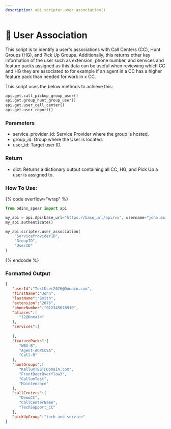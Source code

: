 ```yaml
---
description: api.scripter.user_association()
---
```


# 🔗 User Association

This script is to identify a user's associations with Call Centers (CC), Hunt Groups (HG), and Pick Up Groups. Additionally, this returns other key information of the user such as extension, phone number, and services and feature packs assigned as this data can be useful when reviewing which CC and HG they are associated to for example if an agent in a CC has a higher feature pack than needed for work in x CC.

This script uses the below methods to achieve this:

```python
api.get.call_pickup_group_user()
api.get.group_hunt_group_user()
api.get.user_call_center()
api.get.user_report()
```

### Parameters&#x20;

* service\_provider\_id: Service Provider where the group is hosted.
* group\_id: Group where the User is located.
* user\_id: Target user ID.

### Return

* dict: Returns a dictionary output containing all CC, HG, and Pick Up a user is assigned to.&#x20;

### How To Use:

{% code overflow="wrap" %}
```python
from odins_spear import api

my_api = api.Api(base_url="https://base_url/api/vx", username="john.smith", password="ODIN_INSTANCE_1")
my_api.authenticate()

my_api.scripter.user_association(
    "ServiceProviderID", 
    "GroupID", 
    "UserID"
)
```
{% endcode %}

### Formatted Output

```json
{
   "userId":"TestUser2076@Domain.com",
   "firstName":"John",
   "lastName":"Smith",
   "extension":"2076",
   "phoneNumber":"012345678910",
   "aliases":[
      "12@Domain"
   ],
   "services":[
      
   ],
   "featurePacks":[
      "WBX-B",
      "Agent-AGPCCSA",
      "Call-R"
   ],
   "huntGroups":[
      "KallumTEST@Domain.com",
      "FrontDoorOverflow3",
      "CallumTest",
      "Maintenance"
   ],
   "callCenters":[
      "DemoCC",
      "CallCenterName",
      "TechSupport_CC"
   ],
   "pickUpGroup":"tech and service"
}
```
